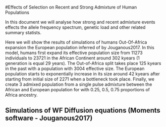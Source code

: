 #Effects of Selection on Recent and Strong Admixture of Human Populations

In this document we will analyse how strong and recent admixture events effects
the allele frequency spectrum, genetic load and other related summary statists. 

Here we will show the results of simulations of humans Out-Of-Africa expansion
the European population inferred of by Jouganous2017. In this model, humans first
expand its effective population size from 11273 individuals to 23721 in the
African Continent around 302 kyears (1 generation is equal 29 years). The
Out-of-Africa split takes place 125 kyears in the past with a population with
3004 effective size. The European population starts to exponentially increase
in its size around 42 kyears after starting from initial size of 2271 when a
bottleneck took place. Finally, we create 3 admixed population from a single
pulse admixture between the African and European population for with 0.25, 0.5,
0.75 proportions of Africa ancestry.  

## Simulations of WF Diffusion equations (Moments software - Jouganous2017)



